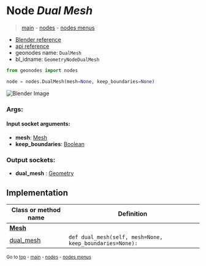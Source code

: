 # Node *Dual Mesh*

> [main](../index.md) - [nodes](nodes.md) - [nodes menus](nodes_menus.md)

- [Blender reference](https://docs.blender.org/manual/en/latest/modeling/geometry_nodes/mesh/dual_mesh.html)
- [api reference](https://docs.blender.org/api/current/bpy.types.GeometryNodeDualMesh.html)
- geonodes name: `DualMesh`
- bl_idname: `GeometryNodeDualMesh`

```python
from geonodes import nodes

node = nodes.DualMesh(mesh=None, keep_boundaries=None)
```

![Blender Image](https://docs.blender.org/manual/en/latest/_images/node-types_GeometryNodeDualMesh.webp)

### Args:

#### Input socket arguments:

- **mesh**: [Mesh](Mesh.md)
- **keep_boundaries**: [Boolean](Boolean.md)

### Output sockets:

- **dual_mesh** : [Geometry](Geometry.md)

## Implementation

| Class or method name | Definition |
|----------------------|------------|
| **[Mesh](Mesh.md)** |
| [dual_mesh](Mesh.md#dual_mesh) | `def dual_mesh(self, mesh=None, keep_boundaries=None):` |

<sub>Go to [top](#node-Dual-Mesh) - [main](../index.md) - [nodes](nodes.md) - [nodes menus](nodes_menus.md)</sub>

